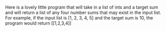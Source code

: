 Here is a lovely little program that will take in a list of ints and a target sum and will return a list of any four number sums that may exist in the input list.
For example, if the input list is [1, 2, 3, 4, 5] and the target sum is 10, the program would return [[1,2,3,4]]
